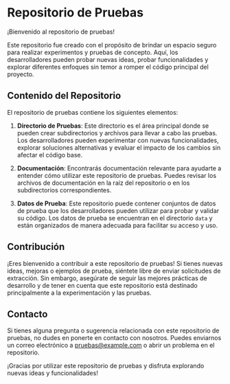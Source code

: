 # Repositorio de Pruebas

¡Bienvenido al repositorio de pruebas!

Este repositorio fue creado con el propósito de brindar un espacio seguro para realizar experimentos y pruebas de concepto. Aquí, los desarrolladores pueden probar nuevas ideas, probar funcionalidades y explorar diferentes enfoques sin temor a romper el código principal del proyecto.

## Contenido del Repositorio

El repositorio de pruebas contiene los siguientes elementos:

1. **Directorio de Pruebas**: Este directorio es el área principal donde se pueden crear subdirectorios y archivos para llevar a cabo las pruebas. Los desarrolladores pueden experimentar con nuevas funcionalidades, explorar soluciones alternativas y evaluar el impacto de los cambios sin afectar el código base.

2. **Documentación**: Encontrarás documentación relevante para ayudarte a entender cómo utilizar este repositorio de pruebas. Puedes revisar los archivos de documentación en la raíz del repositorio o en los subdirectorios correspondientes.

3. **Datos de Prueba**: Este repositorio puede contener conjuntos de datos de prueba que los desarrolladores pueden utilizar para probar y validar su código. Los datos de prueba se encuentran en el directorio `data` y están organizados de manera adecuada para facilitar su acceso y uso.

## Contribución

¡Eres bienvenido a contribuir a este repositorio de pruebas! Si tienes nuevas ideas, mejoras o ejemplos de prueba, siéntete libre de enviar solicitudes de extracción. Sin embargo, asegúrate de seguir las mejores prácticas de desarrollo y de tener en cuenta que este repositorio está destinado principalmente a la experimentación y las pruebas.

## Contacto

Si tienes alguna pregunta o sugerencia relacionada con este repositorio de pruebas, no dudes en ponerte en contacto con nosotros. Puedes enviarnos un correo electrónico a [pruebas@example.com](mailto:pruebas@example.com) o abrir un problema en el repositorio.

¡Gracias por utilizar este repositorio de pruebas y disfruta explorando nuevas ideas y funcionalidades!
